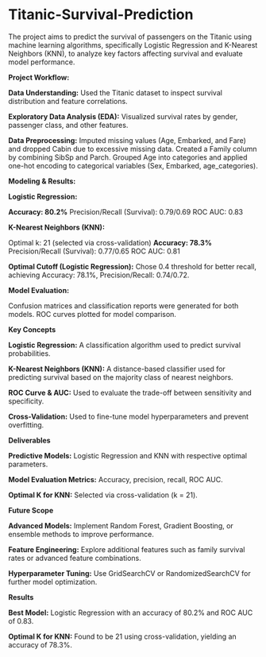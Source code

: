# Titanic-Survival-Prediction
The project aims to predict the survival of passengers on the Titanic using machine learning algorithms, specifically Logistic Regression and K-Nearest Neighbors (KNN), to analyze key factors affecting survival and evaluate model performance.

**Project Workflow:**

**Data Understanding:**
Used the Titanic dataset to inspect survival distribution and feature correlations.

**Exploratory Data Analysis (EDA):**
Visualized survival rates by gender, passenger class, and other features.

**Data Preprocessing:**
Imputed missing values (Age, Embarked, and Fare) and dropped Cabin due to excessive missing data.
Created a Family column by combining SibSp and Parch.
Grouped Age into categories and applied one-hot encoding to categorical variables (Sex, Embarked, age_categories).

**Modeling & Results:**

**Logistic Regression:**

**Accuracy: 80.2%**
Precision/Recall (Survival): 0.79/0.69
ROC AUC: 0.83

**K-Nearest Neighbors (KNN):**

Optimal k: 21 (selected via cross-validation)
**Accuracy: 78.3%**
Precision/Recall (Survival): 0.77/0.65
ROC AUC: 0.81

**Optimal Cutoff (Logistic Regression):**
Chose 0.4 threshold for better recall, achieving Accuracy: 78.1%, Precision/Recall: 0.74/0.72.

**Model Evaluation:**

Confusion matrices and classification reports were generated for both models.
ROC curves plotted for model comparison.

**Key Concepts**

**Logistic Regression:** A classification algorithm used to predict survival probabilities.

**K-Nearest Neighbors (KNN):** A distance-based classifier used for predicting survival based on the majority class of nearest neighbors.

**ROC Curve & AUC:** Used to evaluate the trade-off between sensitivity and specificity.

**Cross-Validation:** Used to fine-tune model hyperparameters and prevent overfitting.

**Deliverables**

**Predictive Models:** Logistic Regression and KNN with respective optimal parameters.

**Model Evaluation Metrics:** Accuracy, precision, recall, ROC AUC.

**Optimal K for KNN:** Selected via cross-validation (k = 21).

**Future Scope**

**Advanced Models:** Implement Random Forest, Gradient Boosting, or ensemble methods to improve performance.

**Feature Engineering:** Explore additional features such as family survival rates or advanced feature combinations.

**Hyperparameter Tuning:** Use GridSearchCV or RandomizedSearchCV for further model optimization.

**Results**

**Best Model:** Logistic Regression with an accuracy of 80.2% and ROC AUC of 0.83.

**Optimal K for KNN:** Found to be 21 using cross-validation, yielding an accuracy of 78.3%.
